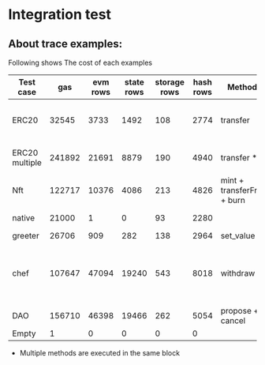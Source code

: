 # Integration test

## About trace examples:

Following shows The cost of each examples 

| Test case |    gas    | evm rows | state rows | storage rows | hash rows | Method* | Remarks |
| --------- | --------- | -------- | ---------- | ------------ | --------- | ------- | ------- |
| ERC20     | 32545 | 3733 | 1492 | 108 | 2774 | transfer | transfer to a recorded address (so cost less gas)
| ERC20 multiple | 241892 | 21691 | 8879 | 190 | 4940 | transfer * 5 | one tx fail for transfer to 0 address
| Nft | 122717 | 10376 | 4086 | 213 | 4826 | mint + transferFrom + burn |
| native | 21000 | 1 | 0 | 93 | 2280 | | "left unimplemented"
| greeter | 26706 | 909 | 282 | 138 | 2964 | set_value |
| chef | 107647 | 47094 | 19240 | 543 | 8018 | withdraw | withdraw from a profited pool with 1e18 deposition from the sushi-mock token
| DAO | 156710 | 46398 | 19466 | 262 | 5054 | propose + cancel |
| Empty | 1 | 0 | 0 | 0 | 0 | |

* Multiple methods are executed in the same block